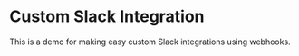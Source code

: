 # Custom Slack Integration

This is a demo for making easy custom Slack integrations using webhooks.